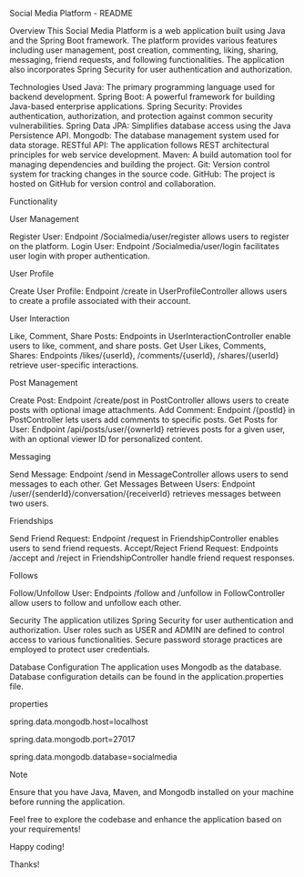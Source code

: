 Social Media Platform - README

Overview
This Social Media Platform is a web application built using Java and the Spring Boot framework. The platform provides various features including user management, post creation, commenting, liking, sharing, messaging, friend requests, and following functionalities. The application also incorporates Spring Security for user authentication and authorization.

Technologies Used
Java: The primary programming language used for backend development.
Spring Boot: A powerful framework for building Java-based enterprise applications.
Spring Security: Provides authentication, authorization, and protection against common security vulnerabilities.
Spring Data JPA: Simplifies database access using the Java Persistence API.
Mongodb: The database management system used for data storage.
RESTful API: The application follows REST architectural principles for web service development.
Maven: A build automation tool for managing dependencies and building the project.
Git: Version control system for tracking changes in the source code.
GitHub: The project is hosted on GitHub for version control and collaboration.


Functionality

User Management

Register User: Endpoint /Socialmedia/user/register allows users to register on the platform.
Login User: Endpoint /Socialmedia/user/login facilitates user login with proper authentication.

User Profile

Create User Profile: Endpoint /create in UserProfileController allows users to create a profile associated with their account.

User Interaction

Like, Comment, Share Posts: Endpoints in UserInteractionController enable users to like, comment, and share posts.
Get User Likes, Comments, Shares: Endpoints /likes/{userId}, /comments/{userId}, /shares/{userId} retrieve user-specific interactions.

Post Management

Create Post: Endpoint /create/post in PostController allows users to create posts with optional image attachments.
Add Comment: Endpoint /{postId} in PostController lets users add comments to specific posts.
Get Posts for User: Endpoint /api/posts/user/{ownerId} retrieves posts for a given user, with an optional viewer ID for personalized content.

Messaging

Send Message: Endpoint /send in MessageController allows users to send messages to each other.
Get Messages Between Users: Endpoint /user/{senderId}/conversation/{receiverId} retrieves messages between two users.

Friendships

Send Friend Request: Endpoint /request in FriendshipController enables users to send friend requests.
Accept/Reject Friend Request: Endpoints /accept and /reject in FriendshipController handle friend request responses.

Follows

Follow/Unfollow User: Endpoints /follow and /unfollow in FollowController allow users to follow and unfollow each other.


Security
The application utilizes Spring Security for user authentication and authorization. User roles such as USER and ADMIN are defined to control access to various functionalities. Secure password storage practices are employed to protect user credentials.

Database Configuration
The application uses Mongodb as the database. Database configuration details can be found in the application.properties file.

properties

spring.data.mongodb.host=localhost

spring.data.mongodb.port=27017

spring.data.mongodb.database=socialmedia

Note

Ensure that you have Java, Maven, and Mongodb installed on your machine before running the application.

Feel free to explore the codebase and enhance the application based on your requirements! 

Happy coding!

Thanks!
